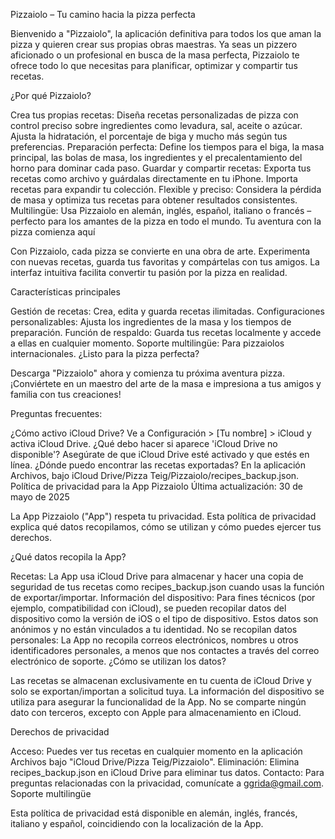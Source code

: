 Pizzaiolo – Tu camino hacia la pizza perfecta

Bienvenido a "Pizzaiolo", la aplicación definitiva para todos los que aman la pizza y quieren crear sus propias obras maestras. Ya seas un pizzero aficionado o un profesional en busca de la masa perfecta, Pizzaiolo te ofrece todo lo que necesitas para planificar, optimizar y compartir tus recetas.

¿Por qué Pizzaiolo?

Crea tus propias recetas: Diseña recetas personalizadas de pizza con control preciso sobre ingredientes como levadura, sal, aceite o azúcar. Ajusta la hidratación, el porcentaje de biga y mucho más según tus preferencias.
Preparación perfecta: Define los tiempos para el biga, la masa principal, las bolas de masa, los ingredientes y el precalentamiento del horno para dominar cada paso.
Guardar y compartir recetas: Exporta tus recetas como archivo y guárdalas directamente en tu iPhone. Importa recetas para expandir tu colección.
Flexible y preciso: Considera la pérdida de masa y optimiza tus recetas para obtener resultados consistentes.
Multilingüe: Usa Pizzaiolo en alemán, inglés, español, italiano o francés – perfecto para los amantes de la pizza en todo el mundo.
Tu aventura con la pizza comienza aquí

Con Pizzaiolo, cada pizza se convierte en una obra de arte. Experimenta con nuevas recetas, guarda tus favoritas y compártelas con tus amigos. La interfaz intuitiva facilita convertir tu pasión por la pizza en realidad.

Características principales

Gestión de recetas: Crea, edita y guarda recetas ilimitadas.
Configuraciones personalizables: Ajusta los ingredientes de la masa y los tiempos de preparación.
Función de respaldo: Guarda tus recetas localmente y accede a ellas en cualquier momento.
Soporte multilingüe: Para pizzaiolos internacionales.
¿Listo para la pizza perfecta?

Descarga "Pizzaiolo" ahora y comienza tu próxima aventura pizza. ¡Conviértete en un maestro del arte de la masa e impresiona a tus amigos y familia con tus creaciones!

Preguntas frecuentes:

¿Cómo activo iCloud Drive? Ve a Configuración > [Tu nombre] > iCloud y activa iCloud Drive.
¿Qué debo hacer si aparece 'iCloud Drive no disponible'? Asegúrate de que iCloud Drive esté activado y que estés en línea.
¿Dónde puedo encontrar las recetas exportadas? En la aplicación Archivos, bajo iCloud Drive/Pizza Teig/Pizzaiolo/recipes_backup.json.
Política de privacidad para la App Pizzaiolo
Última actualización: 30 de mayo de 2025

La App Pizzaiolo ("App") respeta tu privacidad. Esta política de privacidad explica qué datos recopilamos, cómo se utilizan y cómo puedes ejercer tus derechos.

¿Qué datos recopila la App?

Recetas: La App usa iCloud Drive para almacenar y hacer una copia de seguridad de tus recetas como recipes_backup.json cuando usas la función de exportar/importar.
Información del dispositivo: Para fines técnicos (por ejemplo, compatibilidad con iCloud), se pueden recopilar datos del dispositivo como la versión de iOS o el tipo de dispositivo. Estos datos son anónimos y no están vinculados a tu identidad.
No se recopilan datos personales: La App no recopila correos electrónicos, nombres u otros identificadores personales, a menos que nos contactes a través del correo electrónico de soporte.
¿Cómo se utilizan los datos?

Las recetas se almacenan exclusivamente en tu cuenta de iCloud Drive y solo se exportan/importan a solicitud tuya. La información del dispositivo se utiliza para asegurar la funcionalidad de la App. No se comparte ningún dato con terceros, excepto con Apple para almacenamiento en iCloud.

Derechos de privacidad

Acceso: Puedes ver tus recetas en cualquier momento en la aplicación Archivos bajo "iCloud Drive/Pizza Teig/Pizzaiolo".
Eliminación: Elimina recipes_backup.json en iCloud Drive para eliminar tus datos.
Contacto: Para preguntas relacionadas con la privacidad, comunícate a ggrida@gmail.com.
Soporte multilingüe

Esta política de privacidad está disponible en alemán, inglés, francés, italiano y español, coincidiendo con la localización de la App.
